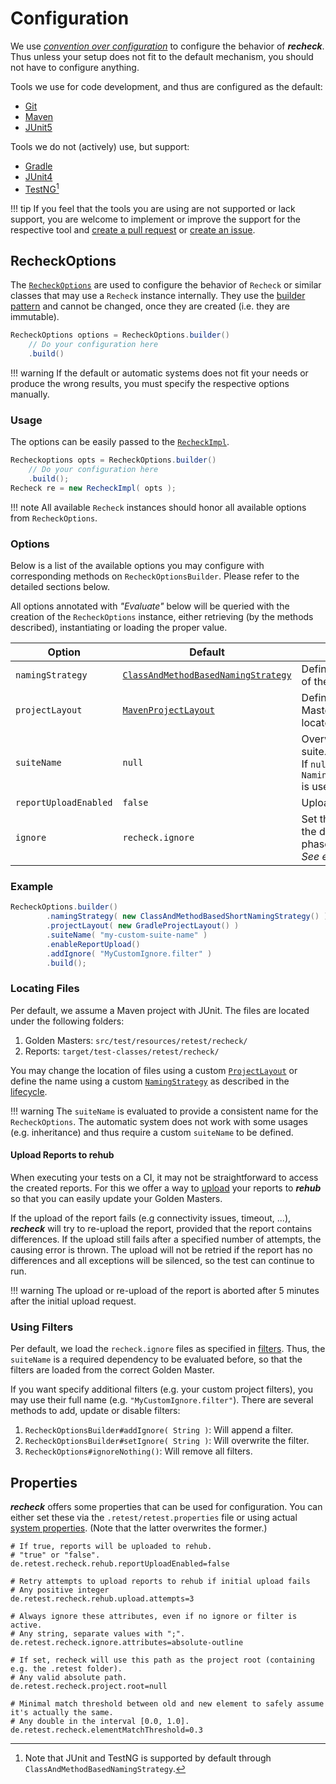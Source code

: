 # Configuration

We use [*convention over configuration*](https://en.wikipedia.org/wiki/Convention_over_configuration) to configure the behavior of ***recheck***. Thus unless your setup does not fit to the default mechanism, you should not have to configure anything.

Tools we use for code development, and thus are configured as the default:

- [Git](https://git-scm.com)
- [Maven](https://maven.apache.org/)
- [JUnit5](https://junit.org/junit5/)

Tools we do not (actively) use, but support:

- [Gradle](https://gradle.org/)
- [JUnit4](https://junit.org/junit4/)
- [TestNG](https://testng.org)[^1]

!!! tip
    If you feel that the tools you are using are not supported or lack support, you are welcome to implement or improve the support for the respective tool and [create a pull request](https://github.com/retest/recheck/pulls) or [create an issue](https://github.com/retest/recheck/issues).

## RecheckOptions

The [`RecheckOptions`](https://github.com/retest/recheck/blob/master/src/main/java/de/retest/recheck/RecheckOptions.java) are used to configure the behavior of `Recheck` or similar classes that may use a `Recheck` instance internally. They use the [builder pattern](https://en.wikipedia.org/wiki/Builder_pattern) and cannot be changed, once they are created (i.e. they are immutable).

```java
RecheckOptions options = RecheckOptions.builder()
    // Do your configuration here
    .build()
```

!!! warning
    If the default or automatic systems does not fit your needs or produce the wrong results, you must specify the respective options manually.

### Usage

The options can be easily passed to the [`RecheckImpl`](https://github.com/retest/recheck/blob/master/src/main/java/de/retest/recheck/RecheckImpl.java).

```java
Recheckoptions opts = RecheckOptions.builder()
    // Do your configuration here
    .build();
Recheck re = new RecheckImpl( opts );
```

!!! note
    All available `Recheck` instances should honor all available options from `RecheckOptions`.

### Options

Below is a list of the available options you may configure with corresponding methods on `RecheckOptionsBuilder`. Please refer to the detailed sections below.

All options annotated with *"Evaluate"* below will be queried with the creation of the `RecheckOptions` instance, either retrieving (by the methods described), instantiating or loading the proper value.

| Option                | Default                                                                                                                                                                 | Description                                                                                    | Evaluate |
| --------------------- | ----------------------------------------------------------------------------------------------------------------------------------------------------------------------- | ---------------------------------------------------------------------------------------------- | -------- |
| `namingStrategy`      | [`ClassAndMethodBasedNamingStrategy`](https://github.com/retest/recheck/blob/master/src/main/java/de/retest/recheck/persistence/ClassAndMethodBasedNamingStrategy.java) | Defines the name for the phase of the [lifecycle](../introduction/usage.md).                   |          |
| `projectLayout`       | [`MavenProjectLayout`](https://github.com/retest/recheck/blob/master/src/main/java/de/retest/recheck/persistence/MavenProjectLayout.java)                               | Defines where the Golden Masters and reports are located.                                      |          |
| `suiteName`           | `null`                                                                                                                                                                  | Overwrite the name for the suite.<br>If `null`, `NamingStrategy#getSuiteName()` is used.       | true     |
| `reportUploadEnabled` | `false`                                                                                                                                                                 | Upload reports to [***rehub***](https://retest.de/rehub/).                                     |          |
| `ignore`              | `recheck.ignore`                                                                                                                                                        | Set the filter used for reporting the differences after a test phase.<br>*See examples below*. | true     |

### Example

```java
RecheckOptions.builder()
        .namingStrategy( new ClassAndMethodBasedShortNamingStrategy() )
        .projectLayout( new GradleProjectLayout() )
        .suiteName( "my-custom-suite-name" )
        .enableReportUpload()
        .addIgnore( "MyCustomIgnore.filter" )
        .build();
```

### Locating Files

Per default, we assume a Maven project with JUnit. The files are located under the following folders:

1. Golden Masters: `src/test/resources/retest/recheck/`
2. Reports: `target/test-classes/retest/recheck/`

You may change the location of files using a custom [`ProjectLayout`](https://github.com/retest/recheck/blob/master/src/main/java/de/retest/recheck/persistence/ProjectLayout.java) or define the name using a custom [`NamingStrategy`](https://github.com/retest/recheck/blob/master/src/main/java/de/retest/recheck/persistence/NamingStrategy.java) as described in the [lifecycle](../introduction/usage.md).

!!! warning
    The `suiteName` is evaluated to provide a consistent name for the `RecheckOptions`. The automatic system does not work with some usages (e.g. inheritance) and thus require a custom `suiteName` to be defined.

#### Upload Reports to rehub

When executing your tests on a CI, it may not be straightforward to access the created reports. For this we offer a way to [upload](../../recheck-web/tutorial/upload-test-reports-to-rehub.md) your reports to ***rehub*** so that you can easily update your Golden Masters.

If the upload of the report fails (e.g connectivity issues, timeout, ...), ***recheck*** will try to re-upload the report, provided that the report contains differences. If the upload still fails after a specified number of attempts, the causing error is thrown. The upload will not be retried if the report has no differences and all exceptions will be silenced, so the test can continue to run.

!!! warning
    The upload or re-upload of the report is aborted after 5 minutes after the initial upload request.

### Using Filters

Per default, we load the `recheck.ignore` files as specified in [filters](filter.md). Thus, the `suiteName` is a required dependency to be evaluated before, so that the filters are loaded from the correct Golden Master.

If you want specify additional filters (e.g. your custom project filters), you may use their full name (e.g. `"MyCustomIgnore.filter"`). There are several methods to add, update or disable filters:

1. `RecheckOptionsBuilder#addIgnore( String )`: Will append a filter.
2. `RecheckOptionsBuilder#setIgnore( String )`: Will overwrite the filter.
3. `RecheckOptions#ignoreNothing()`: Will remove all filters.

## Properties

***recheck*** offers some properties that can be used for configuration. You can either set these via the `.retest/retest.properties` file or using actual [system properties](https://docs.oracle.com/javase/tutorial/essential/environment/sysprop.html). (Note that the latter overwrites the former.)

```properties
# If true, reports will be uploaded to rehub.
# "true" or "false".
de.retest.recheck.rehub.reportUploadEnabled=false

# Retry attempts to upload reports to rehub if initial upload fails
# Any positive integer
de.retest.recheck.rehub.upload.attempts=3

# Always ignore these attributes, even if no ignore or filter is active.
# Any string, separate values with ";".
de.retest.recheck.ignore.attributes=absolute-outline

# If set, recheck will use this path as the project root (containing e.g. the .retest folder).
# Any valid absolute path.
de.retest.recheck.project.root=null

# Minimal match threshold between old and new element to safely assume it's actually the same. 
# Any double in the interval [0.0, 1.0].
de.retest.recheck.elementMatchThreshold=0.3
```

[^1]: Note that JUnit and TestNG is supported by default through `ClassAndMethodBasedNamingStrategy`.
